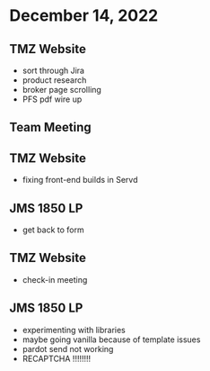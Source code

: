 # December 14, 2022

## TMZ Website
- sort through Jira
- product research
- broker page scrolling
- PFS pdf wire up

## Team Meeting

## TMZ Website
- fixing front-end builds in Servd

## JMS 1850 LP
- get back to form

## TMZ Website
- check-in meeting

## JMS 1850 LP
- experimenting with libraries
- maybe going vanilla because of template issues
- pardot send not working
- RECAPTCHA !!!!!!!!
